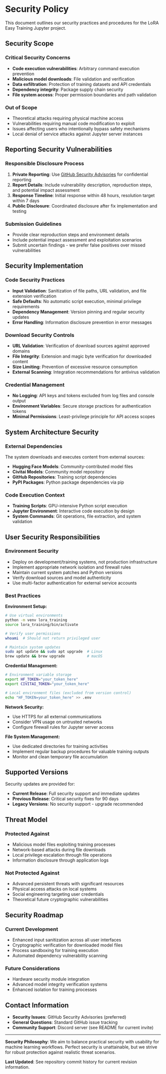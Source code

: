 # Security Policy

This document outlines our security practices and procedures for the LoRA Easy Training Jupyter project.

## Security Scope

### Critical Security Concerns
- **Code execution vulnerabilities**: Arbitrary command execution prevention
- **Malicious model downloads**: File validation and verification
- **Data exfiltration**: Protection of training datasets and API credentials  
- **Dependency integrity**: Package supply chain security
- **File system access**: Proper permission boundaries and path validation

### Out of Scope
- Theoretical attacks requiring physical machine access
- Vulnerabilities requiring manual code modification to exploit
- Issues affecting users who intentionally bypass safety mechanisms
- Local denial of service attacks against Jupyter server instances

## Reporting Security Vulnerabilities

### Responsible Disclosure Process
1. **Private Reporting**: Use [GitHub Security Advisories](https://github.com/Ktiseos-Nyx/Lora_Easy_Training_Jupyter/security/advisories/new) for confidential reporting
2. **Report Details**: Include vulnerability description, reproduction steps, and potential impact assessment
3. **Response Timeline**: Initial response within 48 hours, resolution target within 7 days
4. **Public Disclosure**: Coordinated disclosure after fix implementation and testing

### Submission Guidelines
- Provide clear reproduction steps and environment details
- Include potential impact assessment and exploitation scenarios
- Submit uncertain findings - we prefer false positives over missed vulnerabilities

## Security Implementation

### Code Security Practices
- **Input Validation**: Sanitization of file paths, URL validation, and file extension verification
- **Safe Defaults**: No automatic script execution, minimal privilege requirements
- **Dependency Management**: Version pinning and regular security updates
- **Error Handling**: Information disclosure prevention in error messages

### Download Security Controls
- **URL Validation**: Verification of download sources against approved domains
- **File Integrity**: Extension and magic byte verification for downloaded content
- **Size Limiting**: Prevention of excessive resource consumption
- **External Scanning**: Integration recommendations for antivirus validation

### Credential Management
- **No Logging**: API keys and tokens excluded from log files and console output
- **Environment Variables**: Secure storage practices for authentication tokens
- **Minimal Permissions**: Least-privilege principle for API access scopes

## System Architecture Security

### External Dependencies
The system downloads and executes content from external sources:
- **Hugging Face Models**: Community-contributed model files
- **Civitai Models**: Community model repository
- **GitHub Repositories**: Training script dependencies
- **PyPI Packages**: Python package dependencies via pip

### Code Execution Context
- **Training Scripts**: GPU-intensive Python script execution
- **Jupyter Environment**: Interactive code execution by design
- **System Commands**: Git operations, file extraction, and system validation

## User Security Responsibilities

### Environment Security
- Deploy on development/training systems, not production infrastructure
- Implement appropriate network isolation and firewall rules
- Maintain current system patches and Python versions
- Verify download sources and model authenticity
- Use multi-factor authentication for external service accounts

### Best Practices

**Environment Setup:**
```bash
# Use virtual environments
python -m venv lora_training
source lora_training/bin/activate

# Verify user permissions
whoami  # Should not return privileged user

# Maintain system updates
sudo apt update && sudo apt upgrade  # Linux
brew update && brew upgrade          # macOS
```

**Credential Management:**
```bash
# Environment variable storage
export HF_TOKEN="your_token_here"
export CIVITAI_TOKEN="your_token_here"

# Local environment files (excluded from version control)
echo "HF_TOKEN=your_token_here" >> .env
```

**Network Security:**
- Use HTTPS for all external communications
- Consider VPN usage on untrusted networks  
- Configure firewall rules for Jupyter server access

**File System Management:**
- Use dedicated directories for training activities
- Implement regular backup procedures for valuable training outputs
- Monitor and clean temporary file accumulation

## Supported Versions

Security updates are provided for:
- **Current Release**: Full security support and immediate updates
- **Previous Release**: Critical security fixes for 90 days
- **Legacy Versions**: No security support - upgrade recommended

## Threat Model

### Protected Against
- Malicious model files exploiting training processes
- Network-based attacks during file downloads
- Local privilege escalation through file operations
- Information disclosure through application logs

### Not Protected Against
- Advanced persistent threats with significant resources
- Physical access attacks on local systems
- Social engineering targeting user credentials
- Theoretical future cryptographic vulnerabilities

## Security Roadmap

### Current Development
- Enhanced input sanitization across all user interfaces
- Cryptographic verification for downloaded model files
- Process sandboxing for training execution
- Automated dependency vulnerability scanning

### Future Considerations
- Hardware security module integration
- Advanced model integrity verification systems
- Enhanced isolation for training processes

## Contact Information

- **Security Issues**: GitHub Security Advisories (preferred)
- **General Questions**: Standard GitHub issue tracking
- **Community Support**: Discord server (see README for current invite)

---

**Security Philosophy**: We aim to balance practical security with usability for machine learning workflows. Perfect security is unattainable, but we strive for robust protection against realistic threat scenarios.

**Last Updated**: See repository commit history for current revision information.